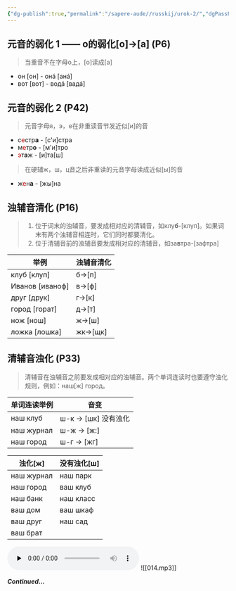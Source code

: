 ```yaml
---
{"dg-publish":true,"permalink":"/sapere-aude//russkij/urok-2/","dgPassFrontmatter":true}
---
```



## 元音的弱化 1 —— o的弱化[o]→[a] (P6)
> 当重音不在字母o上，[o]读成[a]

- он [он] - онá [анá]
- вот [вот] - водá [вадá]

## 元音的弱化 2 (P42)
> 元音字母я，э，е在非重读音节发近似[и]的音

- с<font color="#c00000">е</font>стр**а** - [с'и]стра
- м<font color="#c00000">е</font>тр**о** - [м'и]тро
- <font color="#c00000">э</font>т**а**ж - [и]та[ш]

> 在硬辅ж，ш，ц音之后非重读的元音字母读成近似[ы]的音

- ж<font color="#c00000">е</font>н**а** - [жы]на

## 浊辅音清化 (P16)

> 1. 位于词末的浊辅音，要发成相对应的清辅音，如клу**б**-[клуп]。如果词末有两个浊辅音相连时，它们同时都要清化。
> 2. 位于清辅音前的浊辅音要发成相对应的清辅音，如за**в**тра-[зафтра]

| 举例            | 浊辅音清化 |
| --------------- | ---------- |
| клуб [клуп]     | б→[п]      |
| Иванов [иваноф] | в→[ф]      |
| друг [друк]     | г→[к]      |
| город [горат]   | д→[т]      |
| нож [нош]       | ж→[ш]      |
| ложка [лошка]   | жк→[щк]    |

## 清辅音浊化 (P33)
> 清辅音在浊辅音之前要发成相对应的浊辅音。两个单词连读时也要遵守浊化规则，例如：наш[ж] город。

| 单词连读举例  | 音变                   |
| ------------ | --------------------- |
| наш клуб     | ш-к → [шк]   没有浊化  |
| наш журнал   | ш-ж → [ж:]            |
| наш город    | ш-г → [жг]            |

| 浊化[ж]      | 没有浊化[ш]   |
|------------|-----------|
| наш журнал | наш парк  |
| наш город  | ваш клуб  |
| наш банк   | наш класс |
| ваш дом    | ваш шкаф  |
| ваш друг   | наш сад   |
| ваш брат   |           |
<audio id="audio" controls="" preload="none">
<source id="mp3" src="https://huangyahui.com/img/user/TARDIS/Assets/2023/014.mp3">
</audio>
![[014.mp3]]


***Continued...***